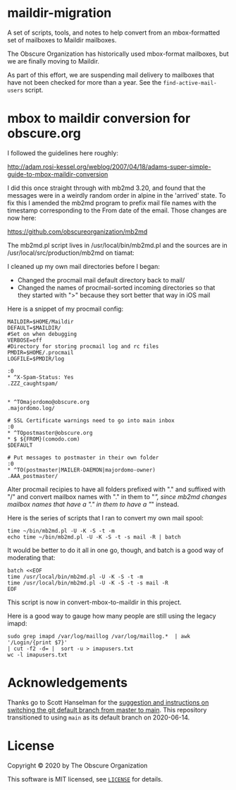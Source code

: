 # maildir-migration
A set of scripts, tools, and notes to help convert from an mbox-formatted set of mailboxes to Maildir mailboxes.

The Obscure Organization has historically used mbox-format mailboxes, but we are finally moving to Maildir.

As part of this effort, we are suspending mail delivery to mailboxes that have not been checked for more than a year. See the `find-active-mail-users` script.

mbox to maildir conversion for obscure.org
==========================================
I followed the guidelines here roughly:

http://adam.rosi-kessel.org/weblog/2007/04/18/adams-super-simple-guide-to-mbox-maildir-conversion

I did this once straight through with mb2md 3.20, and found that the messages
were in a weirdly random order in alpine in the 'arrived' state. To fix this I
amended the mb2md program to prefix mail file names with the timestamp
corresponding to the From date of the email. Those changes are now here:

https://github.com/obscureorganization/mb2md

The mb2md.pl script lives in /usr/local/bin/mb2md.pl and
the sources are in /usr/local/src/production/mb2md on tiamat:

I cleaned up my own mail directories before I began:

* Changed the procmail mail default directory back to mail/
* Changed the names of procmail-sorted incoming directories so that they started with ">" because they sort better that way in iOS mail

Here is a snippet of my procmail config: 
```
MAILDIR=$HOME/Maildir
DEFAULT=$MAILDIR/
#Set on when debugging
VERBOSE=off
#Directory for storing procmail log and rc files
PMDIR=$HOME/.procmail
LOGFILE=$PMDIR/log

:0
* ^X-Spam-Status: Yes
.ZZZ_caughtspam/


* ^TOmajordomo@obscure.org
.majordomo.log/

# SSL Certificate warnings need to go into main inbox
:0
* ^TOpostmaster@obscure.org
* $ ${FROM}(comodo.com)
$DEFAULT

# Put messages to postmaster in their own folder
:0
* ^TO(postmaster|MAILER-DAEMON|majordomo-owner)
.AAA_postmaster/

```

Alter procmail recipies to have all folders prefixed with "." and suffixed with
"/" and convert mailbox names with "." in them to "_", since mb2md changes
mailbox names that have a "." in them to have a "_" instead.

Here is the series of scripts that I ran to convert my own mail spool:

```
time ~/bin/mb2md.pl -U -K -S -t -m
echo time ~/bin/mb2md.pl -U -K -S -t -s mail -R | batch
```

It would be better to do it all in one go, though, and batch is
a good way of moderating that:

```
batch <<EOF
time /usr/local/bin/mb2md.pl -U -K -S -t -m
time /usr/local/bin/mb2md.pl -U -K -S -t -s mail -R
EOF
```

This script is now in convert-mbox-to-maildir in this project.

Here is a good way to gauge how many people are still using the legacy imapd:

```
sudo grep imapd /var/log/maillog /var/log/maillog.*  | awk '/Login/{print $7}'
| cut -f2 -d= |  sort -u > imapusers.txt
wc -l imapusers.txt
```

 
# Acknowledgements
Thanks go to Scott Hanselman for the [suggestion and instructions on switching the git default branch from master to main](https://www.hanselman.com/blog/EasilyRenameYourGitDefaultBranchFromMasterToMain.aspx). This repository transitioned to using `main` as its default branch on 2020-06-14.

# License
Copyright &copy; 2020 by The Obscure Organization

This software is MIT licensed, see [`LICENSE`](LICENSE) for details.
